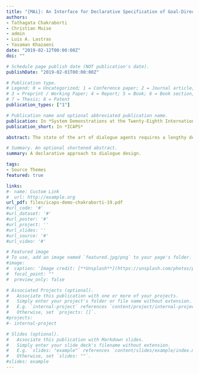 ```yaml
---
title: "{MAi}: An Interface for Declarative Specification of Goal-Directed Dialogue Agents"
authors:
- Tathagata Chakraborti
- Christian Muise
- admin
- Luis A. Lastras
- Yasaman Khazaeni
date: "2019-02-12T00:00:00Z"
doi: ""

# Schedule page publish date (NOT publication's date).
publishDate: "2019-02-01T00:00:00Z"

# Publication type.
# Legend: 0 = Uncategorized; 1 = Conference paper; 2 = Journal article;
# 3 = Preprint / Working Paper; 4 = Report; 5 = Book; 6 = Book section;
# 7 = Thesis; 8 = Patent
publication_types: ["1"]

# Publication name and optional abbreviated publication name.
publication: In *System Demonstrations at the Twenty-Eighth International Conference on Automated Planning and Scheduling*
publication_short: In *ICAPS*

abstract: The state of the art of dialogue agents requires a lengthy design process spanning months with experts in the loop who specify complex conversation patterns manually. Our work proposes a paradigm shift in bot design by adopting a declarative approach which composes the full dialog tree automatically. This allows the designer to construct complex dialogue agents from scratch and interact with them in a matter of hours. The demonstration will allow the audience to interact with this new design paradigm and construct their own bots on the spot.

# Summary. An optional shortened abstract.
summary: A declarative approach to dialogue design.

tags:
- Source Themes
featured: true

links:
#- name: Custom Link
#  url: http://example.org
url_pdf: files/icaps-demo-chakraborti-19.pdf
#url_code: '#'
#url_dataset: '#'
#url_poster: '#'
#url_project: ''
#url_slides: ''
#url_source: '#'
#url_video: '#'

# Featured image
# To use, add an image named `featured.jpg/png` to your page's folder.
#image:
#  caption: 'Image credit: [**Unsplash**](https://unsplash.com/photos/pLCdAaMFLTE)'
#  focal_point: ""
#  preview_only: false

# Associated Projects (optional).
#   Associate this publication with one or more of your projects.
#   Simply enter your project's folder or file name without extension.
#   E.g. `internal-project` references `content/project/internal-project/index.md`.
#   Otherwise, set `projects: []`.
#projects:
#- internal-project

# Slides (optional).
#   Associate this publication with Markdown slides.
#   Simply enter your slide deck's filename without extension.
#   E.g. `slides: "example"` references `content/slides/example/index.md`.
#   Otherwise, set `slides: ""`.
#slides: example
---
```

